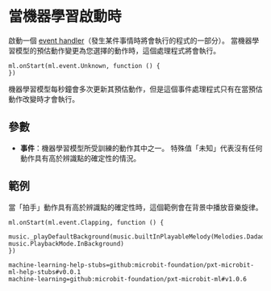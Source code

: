 # 當機器學習啟動時

啟動一個 [event handler](/reference/event-handler)（發生某件事情時將會執行的程式的一部分）。 當機器學習模型的預估動作變更為您選擇的動作時，這個處理程式將會執行。

```sig
ml.onStart(ml.event.Unknown, function () {
})
```

機器學習模型每秒鐘會多次更新其預估動作，但是這個事件處理程式只有在當預估動作改變時才會執行。

## 參數

- **事件**：機器學習模型所受訓練的動作其中之一。 特殊值「未知」代表沒有任何動作具有高於辨識點的確定性的情況。

## 範例

當「拍手」動作具有高於辨識點的確定性時，這個範例會在背景中播放音樂旋律。

```blocks
ml.onStart(ml.event.Clapping, function () {
    music._playDefaultBackground(music.builtInPlayableMelody(Melodies.Dadadadum), music.PlaybackMode.InBackground)
})
```

```package
machine-learning-help-stubs=github:microbit-foundation/pxt-microbit-ml-help-stubs#v0.0.1
machine-learning=github:microbit-foundation/pxt-microbit-ml#v1.0.6
```
